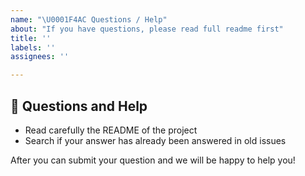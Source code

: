 ```yaml
---
name: "\U0001F4AC Questions / Help"
about: "If you have questions, please read full readme first"
title: ''
labels: ''
assignees: ''

---
```


## 💬 Questions and Help

- Read carefully the README of the project
- Search if your answer has already been answered in old issues

After you can submit your question and we will be happy to help you!
